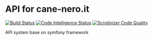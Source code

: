 # API for cane-nero.it

[![Build Status](https://scrutinizer-ci.com/g/marcelloroehrssen/cane-nero-api/badges/build.png?b=master)](https://scrutinizer-ci.com/g/marcelloroehrssen/cane-nero-api/build-status/master) [![Code Intelligence Status](https://scrutinizer-ci.com/g/marcelloroehrssen/cane-nero-api/badges/code-intelligence.svg?b=master)](https://scrutinizer-ci.com/code-intelligence) [![Scrutinizer Code Quality](https://scrutinizer-ci.com/g/marcelloroehrssen/cane-nero-api/badges/quality-score.png?b=master)](https://scrutinizer-ci.com/g/marcelloroehrssen/cane-nero-api/?branch=master)

API system base on symfony framework
